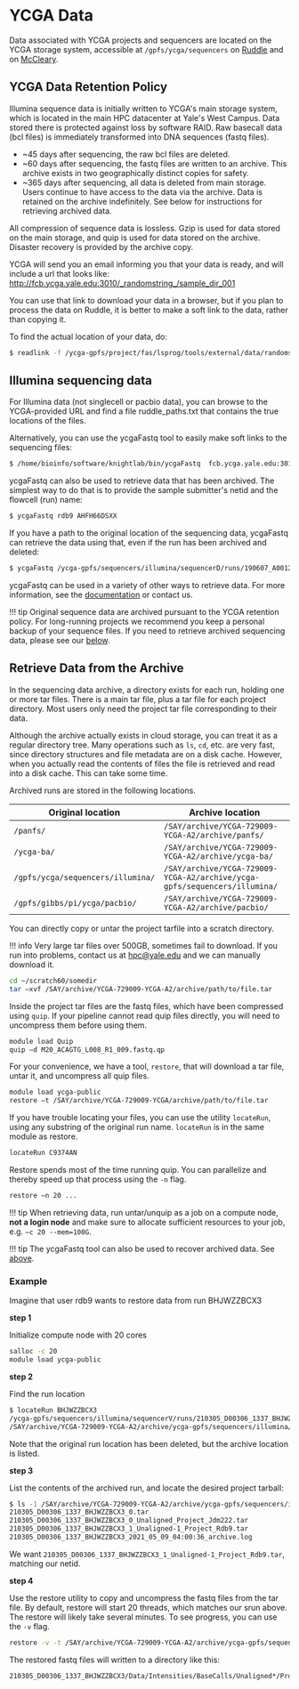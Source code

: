 # YCGA Data

Data associated with YCGA projects and sequencers are located on the YCGA storage system, accessible at `/gpfs/ycga/sequencers` on [Ruddle](/clusters/ruddle) and on [McCleary](/clusters/mccleary).


## YCGA Data Retention Policy

Illumina sequence data is initially written to YCGA's main storage system, which is located in the main HPC datacenter at Yale's West Campus. Data stored there is protected against loss by software RAID.  Raw basecall data (bcl files) is immediately transformed into DNA sequences (fastq files).

- ~45 days after sequencing, the raw bcl files are deleted.
- ~60 days after sequencing, the fastq files are written to an archive.  This archive exists in two geographically distinct copies for safety.
- ~365 days after sequencing, all data is deleted from main storage.  Users continue to have access to the data via the archive.  Data is retained on the archive indefinitely.  See below for instructions for retrieving archived data.

All compression of sequence data is lossless.  Gzip is used for data stored on the main storage, and quip is used for data stored on the archive.
Disaster recovery is provided by the archive copy.

YCGA will send you an email informing you that your data is ready, and will include a url that looks like:
http://fcb.ycga.yale.edu:3010/_randomstring_/sample_dir_001

You can use that link to download your data in a browser, but if you plan to process the data on Ruddle, it is better to make a soft link to the data, rather than copying it.  

To find the actual location of your data, do:
``` bash
$ readlink -f /ycga-gpfs/project/fas/lsprog/tools/external/data/randomstring/sample_dir_001
```

## Illumina sequencing data

For Illumina data (not singlecell or pacbio data), 
you can browse to the YCGA-provided URL and find a file ruddle_paths.txt that contains the 
true locations of the files.

Alternatively, you can use the ycgaFastq tool to easily make soft links to the sequencing files:

```bash
$ /home/bioinfo/software/knightlab/bin/ycgaFastq  fcb.ycga.yale.edu:3010/randomstring/sample_dir_001
```

ycgaFastq can also be used to retrieve data that has been archived.  The simplest way to do that is to provide
the sample submitter's netid and the flowcell (run) name:

```bash
$ ycgaFastq rdb9 AHFH66DSXX
```

If you have a path to the original location of the sequencing data, ycgaFastq can retrieve the data using that, even if the run has been archived and deleted:
```bash
$ ycgaFastq /ycga-gpfs/sequencers/illumina/sequencerD/runs/190607_A00124_0104_AHLF3MMSXX/Data/Intensities/BaseCalls/Unaligned-2/Project_Lz438
```

ycgaFastq can be used in a variety of other ways to retrieve data.  For more information, see the [documentation](http://campuspress.yale.edu/knightlab/ruddle/ycgafastq) or contact us.

!!! tip
    Original sequence data are archived pursuant to the YCGA retention policy. For long-running projects we recommend you keep a personal backup of your sequence files. If you need to retrieve archived sequencing data, please see our [below](/data/ycga-data/#retrieve-data-from-the-archive).

## Retrieve Data from the Archive

In the sequencing data archive, a directory exists for each run, holding one or more tar files. There is a main tar file, plus a tar file for each project directory. Most users only need the project tar file corresponding to their data.

Although the archive actually exists in cloud storage, you can treat it as a regular directory tree. Many operations such as `ls`, `cd`, etc. are very fast, since directory structures and file metadata are on a disk cache. However, when you actually read the contents of files the file is retrieved and read into a disk cache.  This can take some time.

Archived runs are stored in the following locations.

| Original location                           | Archive location                                                                 |
|---------------------------------------------|----------------------------------------------------------------------------------|
| `/panfs/`                         | `/SAY/archive/YCGA-729009-YCGA-A2/archive/panfs/`                         |
| `/ycga-ba/`                    | `/SAY/archive/YCGA-729009-YCGA-A2/archive/ycga-ba/`                    |
| `/gpfs/ycga/sequencers/illumina/` | `/SAY/archive/YCGA-729009-YCGA-A2/archive/ycga-gpfs/sequencers/illumina/` |
| `/gpfs/gibbs/pi/ycga/pacbio/` | `/SAY/archive/YCGA-729009-YCGA-A2/archive/pacbio/` |

You can directly copy or untar the project tarfile into a scratch directory.

!!! info
Very large tar files over 500GB, sometimes fail to download.  If you run into problems, contact us at hpc@yale.edu and we can
manually download it.


``` bash
cd ~/scratch60/somedir
tar –xvf /SAY/archive/YCGA-729009-YCGA-A2/archive/path/to/file.tar
```

Inside the project tar files are the fastq files, which have been compressed using `quip`. If your pipeline cannot read quip files directly, you will need to uncompress them before using them.

``` bash
module load Quip
quip –d M20_ACAGTG_L008_R1_009.fastq.qp
```

For your convenience, we have a tool, `restore`, that will download a tar file, untar it, and uncompress all quip files.

``` bash
module load ycga-public
restore –t /SAY/archive/YCGA-729009-YCGA/archive/path/to/file.tar
```

If you have trouble locating your files, you can use the utility `locateRun`, using any substring of the original run name. `locateRun` is in the same module as restore.

``` bash
locateRun C9374AN
```

Restore spends most of the time running quip. You can parallelize and thereby speed up that process using the `-n` flag.

``` bash
restore –n 20 ...
```

!!! tip
    When retrieving data, run untar/unquip as a job on a compute node, **not a login node** and make sure to allocate sufficient resources to your job, e.g. `–c 20 --mem=100G`.

!!! tip
    The ycgaFastq tool can also be used to recover archived data.  See [above](/data/ycga-data/#access-sequencing-data). 

### Example

Imagine that user rdb9 wants to restore data from run BHJWZZBCX3

**step 1**

Initialize compute node with 20 cores
``` bash 
salloc -c 20
module load ycga-public
```

**step 2**

Find the run location
``` bash
$ locateRun BHJWZZBCX3
/ycga-gpfs/sequencers/illumina/sequencerV/runs/210305_D00306_1337_BHJWZZBCX3.deleted
/SAY/archive/YCGA-729009-YCGA-A2/archive/ycga-gpfs/sequencers/illumina/sequencerV/runs/210305_D00306_1337_BHJWZZBCX3
```

Note that the original run location has been deleted, but the archive location is listed.

**step 3**

List the contents of the archived run, and locate the desired project tarball:
``` bash
$ ls -1 /SAY/archive/YCGA-729009-YCGA-A2/archive/ycga-gpfs/sequencers/illumina/sequencerV/runs/210305_D00306_1337_BHJWZZBCX3
210305_D00306_1337_BHJWZZBCX3_0.tar
210305_D00306_1337_BHJWZZBCX3_0_Unaligned_Project_Jdm222.tar
210305_D00306_1337_BHJWZZBCX3_1_Unaligned-1_Project_Rdb9.tar
210305_D00306_1337_BHJWZZBCX3_2021_05_09_04:00:36_archive.log
```

We want `210305_D00306_1337_BHJWZZBCX3_1_Unaligned-1_Project_Rdb9.tar`, matching our netid.

**step 4**

Use the restore utility to copy and uncompress the fastq files from the tar file.  By default, restore will start 20 threads, which matches our srun above.  The restore will likely take several minutes. To see progress, you can use the `-v` flag.
``` bash
restore -v -t /SAY/archive/YCGA-729009-YCGA-A2/archive/ycga-gpfs/sequencers/illumina/sequencerV/runs/210305_D00306_1337_BHJWZZBCX3/210305_D00306_1337_BHJWKHBCX3_1_Unaligned-1_Project_Rdb9.tar
```

The restored fastq files will written to a directory like this: 
``` bash 
210305_D00306_1337_BHJWZZBCX3/Data/Intensities/BaseCalls/Unaligned*/Project_*
```
